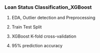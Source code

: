 ### Loan Status Classification_XGBoost

1. EDA, Outlier detection and Preprocessing

2. Train Test Split

3. XGBoost K-fold cross-validation

4. 95% prediction accuracy
